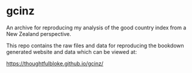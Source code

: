 # gcinz

An archive for reproducing my analysis of the good country index from a New Zealand perspective.

This repo contains the raw files and data for reproducing the bookdown generated website and data which can be viewed at:

https://thoughtfulbloke.github.io/gcinz/


